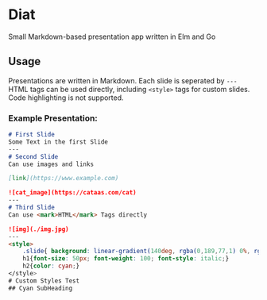 # Diat

Small Markdown-based presentation app written in Elm and Go

## Usage

Presentations are written in Markdown. Each slide is seperated by `---`  
HTML tags can be used directly, including `<style>` tags for custom slides.  
Code highlighting is not supported.  

### Example Presentation:
```markdown
# First Slide
Some Text in the first Slide  
---
# Second Slide
Can use images and links

[link](https://www.example.com)

![cat_image](https://cataas.com/cat)  
---
# Third Slide
Can use <mark>HTML</mark> Tags directly  

![img](./img.jpg)
---
<style>
    .slide{ background: linear-gradient(140deg, rgba(0,189,77,1) 0%, rgba(233,0,255,1) 100%);
    h1{font-size: 50px; font-weight: 100; font-style: italic;}
    h2{color: cyan;}
</style>
# Custom Styles Test
## Cyan SubHeading
```
